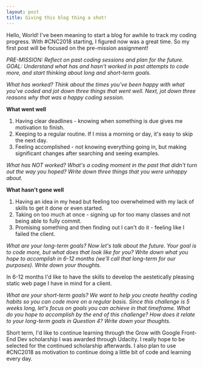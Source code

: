 ```yaml
---
layout: post
title: Giving this blog thing a shot!
---
```


Hello, World! I've been meaning to start a blog for awhile to track my coding progress. With #CNC2018 starting, I figured now was a great time. So my first post will be focused on the pre-mission assignment!

<em>PRE-MISSION: Reflect on past coding sessions and plan for the future.
GOAL: Understand what has and hasn't worked in past attempts to code more, and start thinking about long and short-term goals.

What has worked? Think about the times you've been happy with what you've coded and jot down three things that went well. Next, jot down three reasons why that was a happy coding session.</em>

<strong>What went well</strong>
  <ol>
    <li>Having clear deadlines - knowing when something is due gives me motivation to finish.</li>
    <li>Keeping to a regular routine. If I miss a morning or day, it's easy to skip the next day.</li>
    <li>Feeling accomplished - not knowing everything going in, but making significant changes after searching and seeing examples.</li>
  </ol>

<em>What has NOT worked? What's a coding moment in the past that didn't turn out the way you hoped? Write down three things that you were unhappy about.</em>

<strong>What hasn't gone well</strong>
  <ol>
    <li>Having an idea in my head but feeling too overwhelmed with my lack of skills to get it done or even started.</li>
    <li>Taking on too much at once - signing up for too many classes and not being able to fully commit.</li>
    <li>Promising something and then finding out I can't do it - feeling like I failed the client.</li>
  </ol>
  
<em>What are your long-term goals? Now let's talk about the future. Your goal is to code more, but what does that look like for you? Write down what you hope to accomplish in 6-12 months (we'll call that long-term for our purposes). Write down your thoughts.</em>

In 6-12 months I'd like to have the skills to develop the aestetically pleasing static web page I have in mind for a client.

<em>What are your short-term goals? We want to help you create healthy coding habits so you can code more on a regular basis. Since this challenge is 5 weeks long, let's focus on goals you can achieve in that timeframe. What do you hope to accomplish by the end of this challenge? How does it relate to your long-term goals in Question 4? Write down your thoughts.</em>

Short term, I'd like to continue learning through the Grow with Google Front-End Dev scholarship I was awarded through Udacity. I really hope to be selected for the continued scholarship afterwards. I also plan to use #CNC2018 as motivation to continue doing a little bit of code and learning every day.
